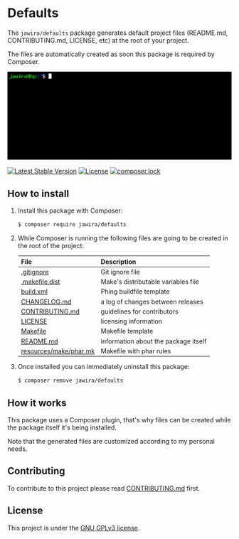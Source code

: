 Defaults
========

The `jawira/defaults` package generates default project files (README.md, CONTRIBUTING.md, 
LICENSE, etc) at the root of your project.

The files are automatically created as soon this package is required by Composer.

![composer require jawira/defaults](resources/images/jawira-defaults.gif)

[![Latest Stable Version](https://poser.pugx.org/jawira/defaults/v/stable)](https://packagist.org/packages/jawira/defaults)
[![License](https://poser.pugx.org/jawira/defaults/license)](https://packagist.org/packages/jawira/defaults)
[![composer.lock](https://poser.pugx.org/jawira/defaults/composerlock)](https://packagist.org/packages/jawira/defaults)


How to install
--------------

1. Install this package with Composer: 

    ```bash
    $ composer require jawira/defaults
    ```

2. While Composer is running the following files are going to be created in the 
root of the project:

    | File                                                      | Description                           |
    |-----------------------------------------------------------|---------------------------------------|
    | [.gitignore](./resources/defaults/.gitignore)             | Git ignore file                       |
    | [.makefile.dist](./resources/defaults/.makefile.dist)     | Make's distributable variables file   |
    | [build.xml](./resources/defaults/build.xml)               | Phing buildfile template              |
    | [CHANGELOG.md](./resources/defaults/CHANGELOG.md)         | a log of changes between releases     |
    | [CONTRIBUTING.md](./resources/defaults/CONTRIBUTING.md)   | guidelines for contributors           |
    | [LICENSE](./resources/defaults/LICENSE)                   | licensing information                 |
    | [Makefile](./resources/defaults/Makefile)                 | Makefile template                     |
    | [README.md](./resources/defaults/README.md)               | information about the package itself  |
    | [resources/make/phar.mk](./resources/defaults/resources/make/phar.mk) | Makefile with phar rules  |

3. Once installed you can immediately uninstall this package:

    ```bash
    $ composer remove jawira/defaults
    ```


How it works
------------

This package uses a Composer plugin, that's why files can be created while the 
package itself it's being installed.

Note that the generated files are customized according to my personal needs.

Contributing
------------

To contribute to this project please read [CONTRIBUTING.md](./CONTRIBUTING.md) 
first.


License
-------

This project is under the [GNU GPLv3 license](./LICENSE).
